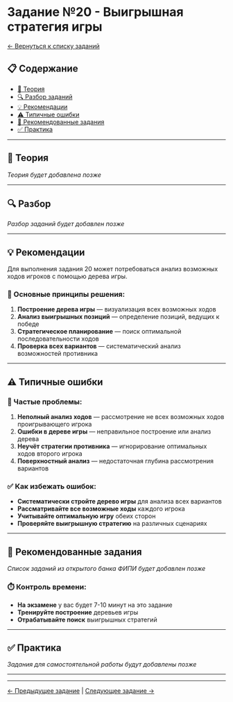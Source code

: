# Задание №20 - Выигрышная стратегия игры

[← Вернуться к списку заданий](../README.md)

## 📋 Содержание
- [📖 Теория](#теория)
- [🔍 Разбор заданий](#разбор)
- [💡 Рекомендации](#рекомендации)
- [⚠️ Типичные ошибки](#типичные-ошибки)
- [📝 Рекомендованные задания](#рекомендованные-задания)
- [✅ Практика](#практика)

---

## 📖 Теория

*Теория будет добавлена позже*

---

## 🔍 Разбор

*Разбор заданий будет добавлен позже*

---

## 💡 Рекомендации

Для выполнения задания 20 может потребоваться анализ возможных ходов игроков с помощью дерева игры.

### 🔧 Основные принципы решения:

1. **Построение дерева игры** — визуализация всех возможных ходов
2. **Анализ выигрышных позиций** — определение позиций, ведущих к победе
3. **Стратегическое планирование** — поиск оптимальной последовательности ходов
4. **Проверка всех вариантов** — систематический анализ возможностей противника

---

## ⚠️ Типичные ошибки

### 🚫 Частые проблемы:

1. **Неполный анализ ходов** — рассмотрение не всех возможных ходов проигрывающего игрока
2. **Ошибки в дереве игры** — неправильное построение или анализ дерева
3. **Неучёт стратегии противника** — игнорирование оптимальных ходов второго игрока
4. **Поверхностный анализ** — недостаточная глубина рассмотрения вариантов

### ✅ Как избежать ошибок:

- **Систематически стройте дерево игры** для анализа всех вариантов
- **Рассматривайте все возможные ходы** каждого игрока
- **Учитывайте оптимальную игру** обеих сторон
- **Проверяйте выигрышную стратегию** на различных сценариях

---

## 📝 Рекомендованные задания

*Список заданий из открытого банка ФИПИ будет добавлен позже*

### ⏱️ Контроль времени:

- **На экзамене** у вас будет 7-10 минут на это задание
- **Тренируйте построение** деревьев игры
- **Отрабатывайте поиск** выигрышных стратегий

---

## ✅ Практика

*Задания для самостоятельной работы будут добавлены позже*

---

---

[← Предыдущее задание](task-19.md) | [Следующее задание →](task-21.md)
